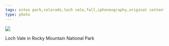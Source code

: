```yaml
---
tags: estes park,colorado,loch vale,fall,iphoneography,original content
type: photo
---
```

<img src="http://31.media.tumblr.com/tumblr_md00a6ALVB1rdkc0do1_1280.jpg" />

Loch Vale in Rocky Mountain National Park
